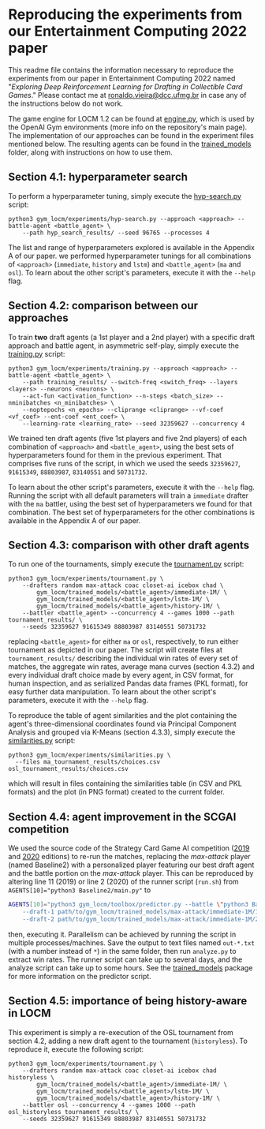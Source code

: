 # Reproducing the experiments from our Entertainment Computing 2022 paper

This readme file contains the information necessary to reproduce the experiments
from our paper in Entertainment Computing 2022 named "_Exploring Deep Reinforcement Learning for
Drafting in Collectible Card Games_." Please contact
me at [ronaldo.vieira@dcc.ufmg.br](mailto:ronaldo.vieira@dcc.ufmg.br) in case any
of the instructions below do not work.

The game engine for LOCM 1.2 can be found at [engine.py](../../../engine.py), which is used by the OpenAI 
Gym environments (more info on the repository's main page). The implementation of our 
approaches can be found in the experiment files mentioned below. The resulting agents can be found in the
[trained_models](../../../trained_models) folder, along with instructions on how to use them.

## Section 4.1: hyperparameter search

To perform a hyperparameter tuning, simply execute the [hyp-search.py](../../../experiments/hyp-search.py) script:

```
python3 gym_locm/experiments/hyp-search.py --approach <approach> --battle-agent <battle_agent> \
    --path hyp_search_results/ --seed 96765 --processes 4
```

The list and range of hyperparameters explored is available in the Appendix A of our paper. we performed 
hyperparameter tunings for all combinations of `<approach>` (`immediate`, `history` and `lstm`) and 
`<battle_agent>` (`ma` and `osl`). To learn about the other script's parameters, execute it with the 
`--help` flag.

## Section 4.2: comparison between our approaches

To train **two** draft agents (a 1st player and a 2nd player) with a specific draft approach and battle agent,
in asymmetric self-play, simply execute the [training.py](../../../experiments/training.py) script:

```
python3 gym_locm/experiments/training.py --approach <approach> --battle-agent <battle_agent> \
    --path training_results/ --switch-freq <switch_freq> --layers <layers> --neurons <neurons> \
    --act-fun <activation_function> --n-steps <batch_size> --nminibatches <n_minibatches> \
    --noptepochs <n_epochs> --cliprange <cliprange> --vf-coef <vf_coef> --ent-coef <ent_coef> \
    --learning-rate <learning_rate> --seed 32359627 --concurrency 4
```

We trained ten draft agents (five 1st players and five 2nd players) of each combination of `<approach>` and
`<battle_agent>`, using the best sets of hyperparameters found for them in the previous experiment. That comprises
five runs of the script, in which we used the seeds `32359627`, `91615349`, `88803987`, `83140551` and `50731732`.

To learn about the other script's parameters, execute it with the `--help` flag. Running the script with all default
parameters will train a `immediate` drafter with the `ma` battler, using the best set of hyperparameters
we found for that combination. The best set of hyperparameters for the other combinations is available in the
Appendix A of our paper.

## Section 4.3: comparison with other draft agents

To run one of the tournaments, simply execute the [tournament.py](../../../experiments/tournament.py) script:
```
python3 gym_locm/experiments/tournament.py \
    --drafters random max-attack coac closet-ai icebox chad \
        gym_locm/trained_models/<battle_agent>/immediate-1M/ \
        gym_locm/trained_models/<battle_agent>/lstm-1M/ \
        gym_locm/trained_models/<battle_agent>/history-1M/ \
    --battler <battle_agent> --concurrency 4 --games 1000 --path tournament_results/ \
    --seeds 32359627 91615349 88803987 83140551 50731732
```
replacing `<battle_agent>` for either `ma` or `osl`, respectively, to run either tournament as
depicted in our paper. The script will create files at `tournament_results/` describing
the individual win rates of every set of matches, the aggregate win rates, average mana curves (section 4.3.2) 
and every individual draft choice made by every agent, in CSV format, for human inspection, and as serialized 
Pandas data frames (PKL format), for easy further data manipulation. To learn about the other script's
parameters, execute it with the `--help` flag.

To reproduce the table of agent similarities and the plot containing the agent's three-dimensional coordinates 
found via Principal Component Analysis and grouped via K-Means (section 4.3.3), simply execute the 
[similarities.py](../../../experiments/similarities.py) script:
```
python3 gym_locm/experiments/similarities.py \
  --files ma_tournament_results/choices.csv osl_tournament_results/choices.csv
```
which will result in files containing the similarities table (in CSV and PKL formats) and the plot (in PNG format)
created to the current folder.

## Section 4.4: agent improvement in the SCGAI competition

We used the source code of the Strategy Card Game AI competition
([2019](https://github.com/acatai/Strategy-Card-Game-AI-Competition/tree/master/contest-2019-08-COG) and
[2020](https://github.com/acatai/Strategy-Card-Game-AI-Competition/tree/master/contest-2020-08-COG) editions)
to re-run the matches, replacing the *max-attack* player (named Baseline2) with a personalized player featuring
our best draft agent and the battle portion on the *max-attack* player. This can be reproduced by altering line
11 (2019) or line 2 (2020) of the runner script (`run.sh`) from `AGENTS[10]="python3 Baseline2/main.py"` to
```bash
AGENTS[10]="python3 gym_locm/toolbox/predictor.py --battle \"python3 Baseline2/main.py\" \
    --draft-1 path/to/gym_locm/trained_models/max-attack/immediate-1M/1st/6.json \
    --draft-2 path/to/gym_locm/trained_models/max-attack/immediate-1M/2nd/8.json"
```
then, executing it. Parallelism can be achieved by running the script in multiple processes/machines. Save the
output to text files named `out-*.txt` (with a number instead of `*`) in the same folder, then run `analyze.py`
to extract win rates. The runner script can take up to several days, and the analyze script can take up to some hours.
See the [trained_models](../../../trained_models) package for more information on the predictor script.

## Section 4.5: importance of being history-aware in LOCM

This experiment is simply a re-execution of the OSL tournament from section 4.2, adding a new draft agent to the 
tournament (`historyless`). To reproduce it, execute the following script:
```
python3 gym_locm/experiments/tournament.py \
    --drafters random max-attack coac closet-ai icebox chad historyless \
        gym_locm/trained_models/<battle_agent>/immediate-1M/ \
        gym_locm/trained_models/<battle_agent>/lstm-1M/ \
        gym_locm/trained_models/<battle_agent>/history-1M/ \
    --battler osl --concurrency 4 --games 1000 --path osl_historyless_tournament_results/ \
    --seeds 32359627 91615349 88803987 83140551 50731732
```
